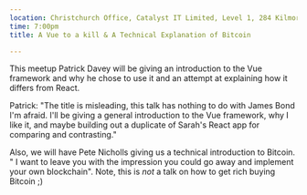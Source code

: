 ```yaml
---
location: Christchurch Office, Catalyst IT Limited, Level 1, 284 Kilmore St, Christchurch
time: 7:00pm
title: A Vue to a kill & A Technical Explanation of Bitcoin

---
```


This meetup Patrick Davey will be giving an introduction to the Vue framework and why he chose to use it and an attempt at explaining how it differs from React.

Patrick: "The title is misleading, this talk has nothing to do with James Bond I'm afraid. I'll be giving a general introduction to the Vue framework, why I like it, and maybe building out a duplicate of Sarah's React app for comparing and contrasting."

Also, we will have Pete Nicholls giving us a technical introduction to Bitcoin. " I want to leave you with the impression you could go away and implement your own blockchain". Note, this is _not_ a talk on how to get rich buying Bitcoin ;)
